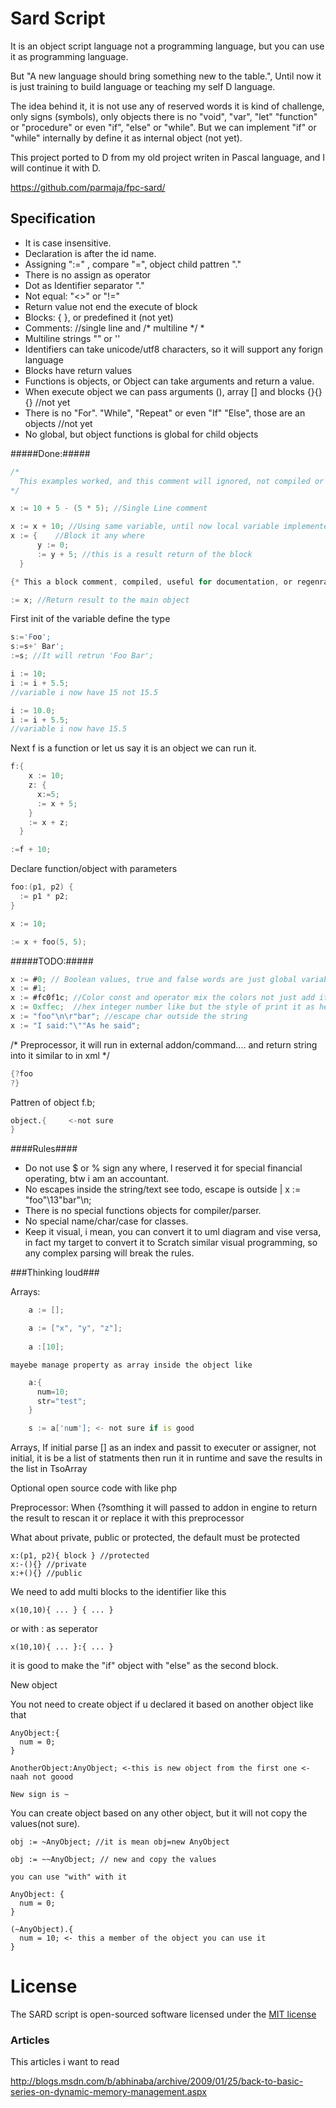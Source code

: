 Sard Script
===========

It is an object script language not a programming language, but you can use it as programming language.

But "A new language should bring something new to the table.", Until now it is just training to build language or teaching my self D language.

The idea behind it, it is not use any of reserved words it is kind of challenge, only signs (symbols), only objects there is no "void", "var", "let" "function" or "procedure" or even "if", "else" or "while".
But we can implement "if" or "while" internally by define it as internal object (not yet).

This project ported to D from my old project writen in Pascal language, and I will continue it with D.

https://github.com/parmaja/fpc-sard/

Specification
-------------

  * It is case insensitive.
  * Declaration is after the id name.
  * Assigning ":=" , compare "=", object child pattren "."
  * There is no assign as operator
  * Dot as Identifier separator "."
  * Not equal: "<>" or "!="
  * Return value not end the execute of block
  * Blocks: { }, or predefined it (not yet)
  * Comments: //single line and /* multiline */  * 
  * Multiline strings "" or ''
  * Identifiers can take unicode/utf8 characters, so it will support any forign language
  * Blocks have return values
  * Functions is objects, or Object can take arguments and return a value.
  * When execute object we can pass arguments (), array [] and blocks {}{}{} //not yet
  * There is no "For". "While", "Repeat" or even "If" "Else", those are an objects //not yet
  * No global, but object functions is global for child objects
  
#####Done:#####

```D
/*
  This examples worked, and this comment will ignored, not compiled or parsed as we say.
*/

x := 10 + 5 - (5 * 5); //Single Line comment

x := x + 10; //Using same variable, until now local variable implemented
x := {    //Block it any where
      y := 0;
      := y + 5; //this is a result return of the block
  }

{* This a block comment, compiled, useful for documentation, or regenrate the code *}

:= x; //Return result to the main object
```
First init of the variable define the type

```D
s:='Foo';
s:=s+' Bar';
:=s; //It will retrun 'Foo Bar';

i := 10;
i := i + 5.5;
//variable i now have 15 not 15.5

i := 10.0;
i := i + 5.5;
//variable i now have 15.5
```

Next f is a function or let us say it is an object we can run it.

```D
f:{
    x := 10;
    z: {
      x:=5;
      := x + 5;
    }
    := x + z;
  }

:=f + 10;
```

Declare function/object with parameters

```D
foo:(p1, p2) {
  := p1 * p2;
}

x := 10;

:= x + foo(5, 5);
```

#####TODO:#####

```D
x := #0; // Boolean values, true and false words are just global variables.
x := #1;
x := #fc0f1c; //Color const and operator mix the colors not just add it
x := 0xffec;  //hex integer number like but the style of print it as hex we need to override ToString
x := "foo"\n\r"bar"; //escape char outside the string
x := "I said:"\""As he said";
```

/*
    Preprocessor, it will run in external addon/command.... and return string into it
    similar to <?foo ?> in xml
*/
```D
{?foo
?}
```

Pattren of object f.b;
```D
object.{     <-not sure
}
```

####Rules####


-	Do not use $ or % sign any where, I reserved it for special financial operating, btw i am an accountant.
- No escapes inside the string/text see todo, escape is outside | x := "foo"\13"bar"\n; 
- There is no special functions objects for compiler/parser.
- No special name/char/case for classes.
- Keep it visual, i mean, you can convert it to uml diagram and vise versa, in fact my target to convert it to Scratch similar visual programming, so any complex parsing will break the rules.

###Thinking loud###

Arrays:

```D
    a := [];

    a := ["x", "y", "z"];
    
    a :[10];
```
    mayebe manage property as array inside the object like

```D
    a:{
      num=10;
      str="test";
    }

    s := a['num']; <- not sure if is good
```

Arrays, If initial parse [] as an index and passit to executer or assigner, not initial,
it is be a list of statments then run it in runtime and save the results in the list in TsoArray

Optional open source code with <?sard ?> like php

Preprocessor: When {?somthing it will passed to addon in engine to return the result to rescan it or replace it with this preprocessor

What about private, public or protected, the default must be protected

    x:(p1, p2){ block } //protected
    x:-(){} //private
    x:+(){} //public

We need to add multi blocks to the identifier like this

    x(10,10){ ... } { ... }

or with : as seperator

    x(10,10){ ... }:{ ... }

it is good to make the "if" object with "else" as the second block.

New object

You not need to create object if u declared it based on another object like that

    AnyObject:{
      num = 0;
    }

    AnotherObject:AnyObject; <-this is new object from the first one <-naah not goood

    New sign is ~

You can create object based on any other object, but it will not copy the values(not sure).

    obj := ~AnyObject; //it is mean obj=new AnyObject

    obj := ~~AnyObject; // new and copy the values

    you can use "with" with it

    AnyObject: {
      num = 0;
    }

    (~AnyObject).{
      num = 10; <- this a member of the object you can use it
    }


License
=======

The SARD script is open-sourced software licensed under the [MIT license](http://opensource.org/licenses/MIT)

### Articles ###

This articles i want to read

http://blogs.msdn.com/b/abhinaba/archive/2009/01/25/back-to-basic-series-on-dynamic-memory-management.aspx
